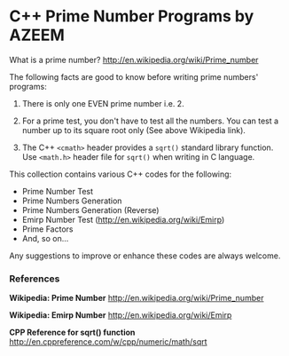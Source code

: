# C++ Prime Number Programs by AZEEM

What is a prime number?
 http://en.wikipedia.org/wiki/Prime_number

The following facts are good to know before writing prime numbers' programs:

1.	There is only one EVEN prime number i.e. 2.

2.	For a prime test, you don't have to test all the numbers. You can test a number up to its square root only (See above Wikipedia link).

3.	The C++ `<cmath>` header provides a `sqrt()` standard library function. Use `<math.h>` header file for `sqrt()` when writing in C language.

This collection contains various C++ codes for the following:
-	Prime Number Test
-	Prime Numbers Generation
-	Prime Numbers Generation (Reverse)
-	Emirp Number Test (http://en.wikipedia.org/wiki/Emirp)
-	Prime Factors
-	And, so on...

Any suggestions to improve or enhance these codes are always welcome.


### References

**Wikipedia: Prime Number**
 http://en.wikipedia.org/wiki/Prime_number

**Wikipedia: Emirp Number**
 http://en.wikipedia.org/wiki/Emirp

**CPP Reference for sqrt() function**
 http://en.cppreference.com/w/cpp/numeric/math/sqrt
